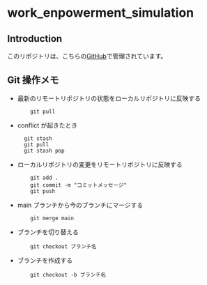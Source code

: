 # work_enpowerment_simulation

## Introduction

このリポジトリは、こちらの[GitHub](https://github.com/Aquamana06/work_enpowerment_simulation)で管理されています。

## Git 操作メモ

- 最新のリモートリポジトリの状態をローカルリポジトリに反映する
  ```git
      git pull
  ```
- conflict が起きたとき
  ```git
    git stash
    git pull
    git stash pop
  ```
- ローカルリポジトリの変更をリモートリポジトリに反映する
  ```git
      git add .
      git commit -m "コミットメッセージ"
      git push
  ```
- main ブランチから今のブランチにマージする
  ```git
      git merge main
  ```
- ブランチを切り替える
  ```git
      git checkout ブランチ名
  ```
- ブランチを作成する
  ```git
      git checkout -b ブランチ名
  ```
